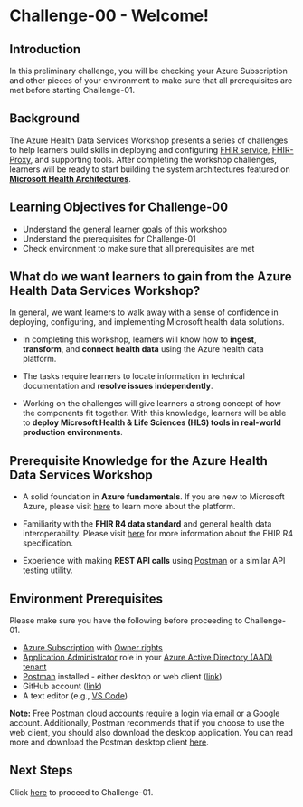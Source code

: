 # Challenge-00 - Welcome!

## Introduction 
In this preliminary challenge, you will be checking your Azure Subscription and other pieces of your environment to make sure that all prerequisites are met before starting Challenge-01.

## Background 
The Azure Health Data Services Workshop presents a series of challenges to help learners build skills in deploying and configuring [FHIR service](https://docs.microsoft.com/en-us/azure/healthcare-apis/fhir/overview), [FHIR-Proxy](https://github.com/microsoft/fhir-proxy), and supporting tools. After completing the workshop challenges, learners will be ready to start building the system architectures featured on __[Microsoft Health Architectures](https://microsoft.github.io/health-architectures/)__.
 
## Learning Objectives for Challenge-00
+ Understand the general learner goals of this workshop
+ Understand the prerequisites for Challenge-01
+ Check environment to make sure that all prerequisites are met

## What do we want learners to gain from the Azure Health Data Services Workshop?
In general, we want learners to walk away with a sense of confidence in deploying, configuring, and implementing Microsoft health data solutions.

+ In completing this workshop, learners will know how to **ingest**, **transform**, and **connect health data** using the Azure health data platform.

+ The tasks require learners to locate information in technical documentation and **resolve issues independently**.

+ Working on the challenges will give learners a strong concept of how the components fit together. With this knowledge, learners will be able to **deploy Microsoft Health & Life Sciences (HLS) tools in real-world production environments**.  

## Prerequisite Knowledge for the Azure Health Data Services Workshop

+ A solid foundation in **Azure fundamentals**. If you are new to Microsoft Azure, please visit [here](https://docs.microsoft.com/en-us/learn/paths/az-900-describe-cloud-concepts/) to learn more about the platform.

+ Familiarity with the **FHIR R4 data standard** and general health data interoperability. Please visit [here](https://hl7.org/fhir/R4/) for more information about the FHIR R4 specification.

+ Experience with making **REST API calls** using [Postman](https://www.postman.com/api-platform/api-testing/) or a similar API testing utility.

## Environment Prerequisites
Please make sure you have the following before proceeding to Challenge-01.

+ [Azure Subscription](https://azure.microsoft.com/) with [Owner rights](https://docs.microsoft.com/en-us/azure/role-based-access-control/built-in-roles#owner)
+ [Application Administrator](https://docs.microsoft.com/en-us/azure/active-directory/roles/permissions-reference#all-roles) role in your [Azure Active Directory (AAD) tenant](https://docs.microsoft.com/en-us/azure/active-directory/fundamentals/active-directory-whatis#:~:text=Azure%20tenant,tenant%20represents%20a%20single%20organization.)
+ [Postman](https://www.postman.com/) installed - either desktop or web client ([link](https://www.getpostman.com/))
+ GitHub account ([link](https://github.com/))
+ A text editor (e.g., [VS Code](https://code.visualstudio.com/))


__Note:__ Free Postman cloud accounts require a login via email or a Google account. Additionally, Postman recommends that if you choose to use the web client, you should also download the desktop application. You can read more and download the Postman desktop client [here](https://www.postman.com/downloads/?utm_source=postman-home).

## Next Steps

Click [here](<../Challenge-01 - Deploy FHIR service (PaaS), FHIR-Proxy (OSS), and FHIR-Bulk Loader (OSS)/Readme.md>) to proceed to Challenge-01.


